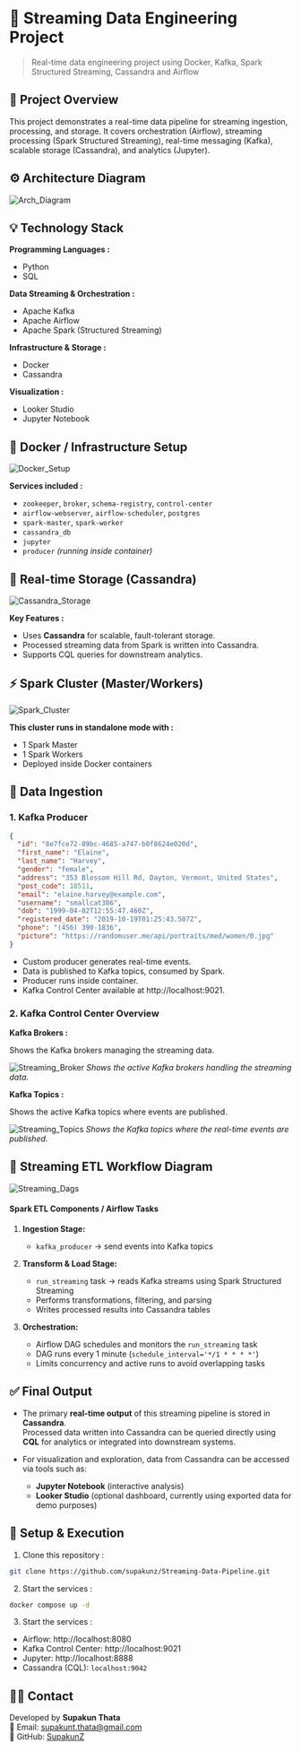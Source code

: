 
# 📡 Streaming Data Engineering Project

> Real-time data engineering project using Docker, Kafka, Spark Structured Streaming, Cassandra and Airflow

## 🧾 Project Overview

This project demonstrates a real-time data pipeline for streaming ingestion, processing, and storage.
It covers orchestration (Airflow), streaming processing (Spark Structured Streaming), real-time messaging (Kafka), scalable storage (Cassandra), and analytics (Jupyter).

## ⚙️ Architecture Diagram
![Arch_Diagram](images/Architecture_Diagram.png)

## 💡 Technology Stack

**Programming Languages :**
- Python
- SQL

**Data Streaming & Orchestration :**
- Apache Kafka
- Apache Airflow
- Apache Spark (Structured Streaming)

**Infrastructure & Storage  :**
- Docker
- Cassandra

**Visualization :**
- Looker Studio
- Jupyter Notebook

## 🐳 Docker / Infrastructure Setup

![Docker_Setup](images/Docker_Service.png)

**Services included :**
- `zookeeper`, `broker`, `schema-registry`, `control-center`
- `airflow-webserver`, `airflow-scheduler`, `postgres`
- `spark-master`, `spark-worker`
- `cassandra_db`
- `jupyter`
- `producer` *(running inside container)*

## 💾 Real-time Storage (Cassandra)

![Cassandra_Storage](images/Database_Cassandra.png)

**Key Features :**
- Uses **Cassandra** for scalable, fault-tolerant storage.
- Processed streaming data from Spark is written into Cassandra.
- Supports CQL queries for downstream analytics.

## ⚡ Spark Cluster (Master/Workers)

![Spark_Cluster](images/Spark_Cluster.png)

**This cluster runs in standalone mode with :**
- 1 Spark Master
- 1 Spark Workers
- Deployed inside Docker containers

## 📂 Data Ingestion

### 1. Kafka Producer
```json
{
  "id": "8e7fce72-89bc-4685-a747-b0f8624e020d",
  "first_name": "Elaine",
  "last_name": "Harvey",
  "gender": "female",
  "address": "353 Blossom Hill Rd, Dayton, Vermont, United States",
  "post_code": 18511,
  "email": "elaine.harvey@example.com",
  "username": "smallcat386",
  "dob": "1999-04-02T12:55:47.460Z",
  "registered_date": "2019-10-19T01:25:43.507Z",
  "phone": "(456) 390-1836",
  "picture": "https://randomuser.me/api/portraits/med/women/0.jpg"
}
```
- Custom producer generates real-time events.
- Data is published to Kafka topics, consumed by Spark.
- Producer runs inside container.
- Kafka Control Center available at http://localhost:9021.

### 2. Kafka Control Center Overview

**Kafka Brokers :**

  Shows the Kafka brokers managing the streaming data.

![Streaming_Broker](images/Streaming_Broker.png)
*Shows the active Kafka brokers handling the streaming data.*

**Kafka Topics :**
    
  Shows the active Kafka topics where events are published.

![Streaming_Topics](images/Streaming_Topics.png)
*Shows the Kafka topics where the real-time events are published.*

## 🔄 Streaming ETL Workflow Diagram
![Streaming_Dags](images/Streaming_Dags.png)

#### Spark ETL Components / Airflow Tasks

1. **Ingestion Stage:**
   - `kafka_producer` → send events into Kafka topics

2. **Transform & Load Stage:**
   - `run_streaming` task → reads Kafka streams using Spark Structured Streaming
   - Performs transformations, filtering, and parsing
   - Writes processed results into Cassandra tables

  
3. **Orchestration:**
   - Airflow DAG schedules and monitors the `run_streaming` task
   - DAG runs every 1 minute (`schedule_interval='*/1 * * * *'`)
   - Limits concurrency and active runs to avoid overlapping tasks

## ✅ Final Output

* The primary **real-time output** of this streaming pipeline is stored in **Cassandra**.  
  Processed data written into Cassandra can be queried directly using **CQL** for analytics or integrated into downstream systems.

* For visualization and exploration, data from Cassandra can be accessed via tools such as:
  - **Jupyter Notebook** (interactive analysis)
  - **Looker Studio** (optional dashboard, currently using exported data for demo purposes)


## 🚀 Setup & Execution

1. Clone this repository :

```bash
git clone https://github.com/supakunz/Streaming-Data-Pipeline.git
```

2. Start the services :
```bash
docker compose up -d
```

3. Start the services :

- Airflow: http://localhost:8080
- Kafka Control Center: http://localhost:9021
- Jupyter: http://localhost:8888
- Cassandra (CQL): `localhost:9042`

## 🙋‍♂️ Contact

Developed by **Supakun Thata**  
📧 Email: supakunt.thata@gmail.com  
🔗 GitHub: [SupakunZ](https://github.com/SupakunZ)

